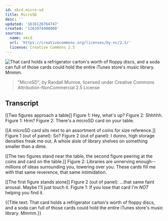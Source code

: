```yaml
---
id: xkcd.micro-sd
title: MicroSD
desc: ''
updated: '1616126764747'
created: '1263974400000'
sources:
  name: xkcd
  url: 'https://creativecommons.org/licenses/by-nc/2.5/'
  license: Creative Commons 2.5
---
```

![That card holds a refrigerator carton's worth of floppy discs, and a soda can full of those cards could hold the entire iTunes store's music library. Mmmm.](https://imgs.xkcd.com/comics/microsd.png)
> "MicroSD", by Randall Munroe, licensed under Creative Commons Attribution-NonCommercial 2.5 License

## Transcript
[[Two figures approach a table]]
Figure 1: Hey, what's up?
Figure 2: Shhhhh.
Figure 1: Hrm?
Figure 2: There's a microSD card on your table.

[[A microSD card sits next to an assortment of coins for size reference.]]
Figure 1 (out of panel): So?
Figure 2 (out of panel): I dunno, high storage densities freak me out. A whole aisle of library shelves on something smaller than a dime.

[[The two figures stand near the table, the second figure peering at the coins and card on the table.]]
Figure 2: Libraries are unnerving enough--millions of ideas surrounding you, towering over you. These cards fill me with that same reverence, that same intimidation.

[[The first figure stands alone]]
Figure 2 (out of panel): ...that same faint arousal. Maybe I'll just touch it.
Figure 1: If you lose that card I'm _NOT_ helping you find it.

{{Title text: That card holds a refrigerator carton's worth of floppy discs, and a soda can full of those cards could hold the entire iTunes store's music library. Mmmm.}}
